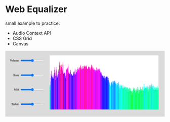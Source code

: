 # Web Equalizer

small example to practice:

- Audio Context API
- CSS Grid
- Canvas

![Screenshot](demo.png)
